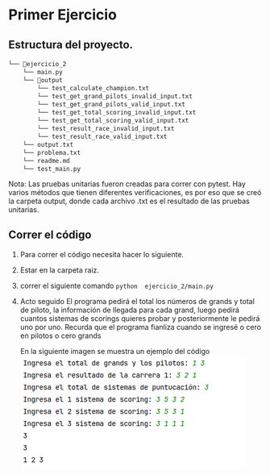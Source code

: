# Primer Ejercicio

## Estructura del proyecto.

```
└── 📁ejercicio_2
    └── main.py
    └── 📁output
        └── test_calculate_champion.txt
        └── test_get_grand_pilots_invalid_input.txt
        └── test_get_grand_pilots_valid_input.txt
        └── test_get_total_scoring_invalid_input.txt
        └── test_get_total_scoring_valid_input.txt
        └── test_result_race_invalid_input.txt
        └── test_result_race_valid_input.txt
    └── output.txt
    └── problema.txt
    └── readme.md
    └── test_main.py
```

Nota: Las pruebas unitarias fueron creadas para correr con pytest. Hay varios métodos que tienen diferentes verificaciones, es por eso que se creó  la carpeta output, donde cada archivo .txt es el resultado de las pruebas unitarias.

## Correr el código

1. Para correr el código necesita hacer lo siguiente.
2. Estar en la carpeta raiz.
3. correr el siguiente comando `python  ejercicio_2/main.py `
4. Acto seguido El programa pedirá el total los números de grands y total de piloto, la información de llegada para cada grand, luego pedirá cuantos sistemas de scorings quieres probar y posteriormente le pedirá uno por uno. Recurda que el programa fianliza cuando se ingresé o cero  en pilotos o cero grands

   En la siguiente imagen se muestra un ejemplo del código
   ![1710608493980](image/readme/1710608493980.png)
